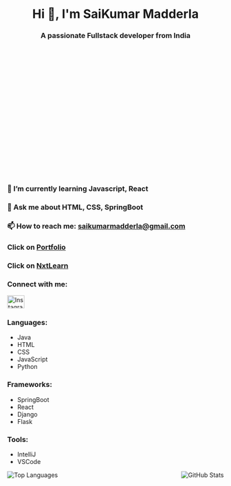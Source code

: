 <div class="header-section" style="height:10%;width: 100%;text-align: center;" align="center">
    <h1>Hi 👋, I'm SaiKumar Madderla</h1>
    <h3>A passionate Fullstack developer from India</h3>
</div>

<div class="hero-top-section">
    <div class="hero-top-txt">
        <h3>🌱 I’m currently learning Javascript, React</h3>
        <h3>💬 Ask me about HTML, CSS, SpringBoot</h3>
        <h3>📫 How to reach me: <a href="mailto:saikumarmadderla@gmail.com">saikumarmadderla@gmail.com</a></h3>
        <h3>Click on <a href="https://saikumar248.github.io/Portfolio/" target="_blank">Portfolio</a></h3>
        <h3>Click on <a href="https://saikumar248.github.io/NxtLearn/">NxtLearn</a></h3>
    </div>
</div>

<div>
    <h3>Connect with me:</h3>
    <p>
        <a href="https://www.instagram.com/sai_kumar_248" target="_blank">
            <img align="center" src="https://raw.githubusercontent.com/rahuldkjain/github-profile-readme-generator/master/src/images/icons/Social/instagram.svg" alt="Instagram" height="30" width="40" />
        </a>
    </p>
</div>

<h3 align="left">Languages:</h3>
<ul>
    <li>Java</li>
    <li>HTML</li>
    <li>CSS</li>
    <li>JavaScript</li>
    <li>Python</li>
</ul>

<h3 align="left">Frameworks:</h3>
<ul>
    <li>SpringBoot</li>
    <li>React</li>
    <li>Django</li>
    <li>Flask</li>
</ul>

<h3 align="left">Tools:</h3>
<ul>
    <li>IntelliJ</li>
    <li>VSCode</li>
</ul>

<div class="footer-section">
    <p><img align="left" src="https://github-readme-stats.vercel.app/api/top-langs?username=saikumar248&show_icons=true&locale=en&layout=compact" alt="Top Languages" /></p>
    <p>&nbsp;<img align="right" src="https://github-readme-stats.vercel.app/api?username=saikumar248&show_icons=true&locale=en" alt="GitHub Stats" /></p>
</div>
